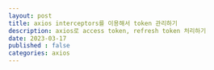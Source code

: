 ```yaml
---
layout: post
title: axios interceptors를 이용해서 token 관리하기
description: axios로 access token, refresh token 처리하기
date: 2023-03-17
published : false
categories: axios
---
```


